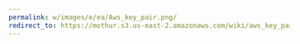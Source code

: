 ```yaml
---
permalink: w/images/e/ea/Aws_key_pair.png/
redirect_to: https://mothur.s3.us-east-2.amazonaws.com/wiki/aws_key_pair.png
---
```


